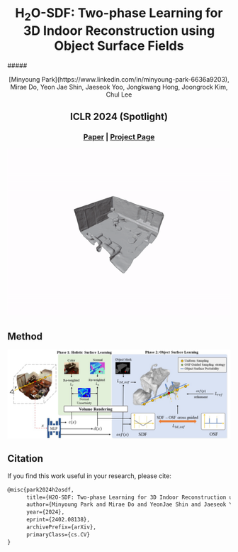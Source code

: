 <p align="center">

<h1 align="center">H<sub>2</sub>O-SDF: Two-phase Learning for 3D Indoor Reconstruction using Object Surface Fields</h1>
##### <p align="center"> [Minyoung Park](https://www.linkedin.com/in/minyoung-park-6636a9203), Mirae Do, Yeon Jae Shin, Jaeseok Yoo, Jongkwang Hong, Joongrock Kim, Chul Lee</p>

  <h2 align="center">ICLR 2024 (Spotlight)</h2>
  <h3 align="center"><a href="https://arxiv.org/abs/2402.08138">Paper</a> | <a href="https://domirae.github.io/">Project Page</a> </h3>
  <div align="center"></div>
</p>

<p align="center">
  <img  src="./assets/abstract.gif">
</p>


## Method

![](./assets/overview.jpg)



## Citation

If you find this work useful in your research, please cite:
```txt
@misc{park2024h2osdf,
      title={H2O-SDF: Two-phase Learning for 3D Indoor Reconstruction using Object Surface Fields}, 
      author={Minyoung Park and Mirae Do and YeonJae Shin and Jaeseok Yoo and Jongkwang Hong and Joongrock Kim and Chul Lee},
      year={2024},
      eprint={2402.08138},
      archivePrefix={arXiv},
      primaryClass={cs.CV}
}
```
